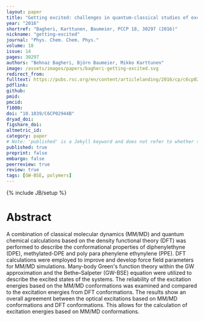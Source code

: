 ```yaml
---
layout: paper
title: "Getting excited: challenges in quantum-classical studies of excitons in polymeric systems"
year: "2016"
shortref: "Bagheri, Karttunen, Baumeier, PCCP 18, 30297 (2016)"
nickname: "getting-excited"
journal: "Phys. Chem. Chem. Phys."
volume: 18
issue: 14
pages: 30297 
authors: "Behnaz Bagheri, Björn Baumeier, Mikko Karttunen"
image: /assets/images/papers/bagheri-getting-excited.svg
redirect_from: 
fulltext: https://pubs.rsc.org/en/content/articlelanding/2016/cp/c6cp02944b
pdflink: 
github: 
pmid: 
pmcid: 
f1000: 
doi: "10.1039/C6CP02944B"
dryad_doi: 
figshare_doi: 
altmetric_id: 
category: paper
# Note: 'published' is a Jekyll keyword and does not refer to whether the paper is published, but rather to whether this Markdown should be part of the rendered site.
published: true
preprint: false
embargo: false	
peerreview: true
review: true
tags: [GW-BSE, polymers]
---
```

{% include JB/setup %}

# Abstract 

A combination of classical molecular dynamics (MM/MD) and quantum chemical calculations based on the density functional theory (DFT) was performed to describe the conformational properties of diphenylethyne (DPE), methylated-DPE and poly para phenylene ethynylene (PPE). DFT calculations were employed to improve and develop force field parameters for MM/MD simulations. Many-body Green's function theory within the GW approximation and the Bethe–Salpeter (GW-BSE) equation were utilized to describe the excited states of the systems. The reliability of the excitation energies based on the MM/MD conformations was examined and compared to the excitation energies from DFT conformations. The results show an overall agreement between the optical excitations based on MM/MD conformations and DFT conformations. This allows for the calculation of excitation energies based on MM/MD conformations.
